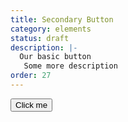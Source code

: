 ```yaml
---
title: Secondary Button
category: elements
status: draft
description: |-
  Our basic button
   Some more description
order: 27
---
```

<button class="secondary-button">
  Click me
</button>